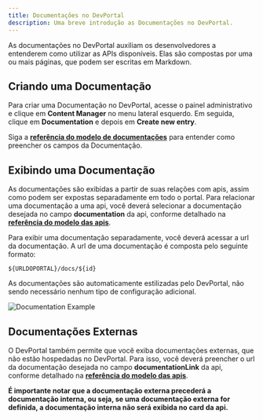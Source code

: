 ```yaml
---
title: Documentações no DevPortal
description: Uma breve introdução as Documentações no DevPortal.
---
```


As documentações no DevPortal auxiliam os desenvolvedores a entenderem como utilizar as APIs disponíveis. Elas são compostas por uma ou mais páginas, que podem ser escritas em Markdown.

## Criando uma Documentação

Para criar uma Documentação no DevPortal, acesse o painel administrativo e clique em **Content Manager** no menu lateral esquerdo. Em seguida, clique em **Documentation** e depois em **Create new entry**.

Siga a [**referência do modelo de documentações**](/reference/documentations-model) para entender como preencher os campos da Documentação.

## Exibindo uma Documentação

As documentações são exibidas a partir de suas relações com apis, assim como podem ser expostas separadamente em todo o portal. Para relacionar uma documentação a uma api, você deverá selecionar a documentação desejada no campo **documentation** da api, conforme detalhado na [**referência do modelo das apis**](/reference/apis-model).

Para exibir uma documentação separadamente, você deverá acessar a url da documentação. A url de uma documentação é composta pelo seguinte formato:

```
${URLDOPORTAL}/docs/${id}
```

As documentações são automaticamente estilizadas pelo DevPortal, não sendo necessário nenhum tipo de configuração adicional.

![Documentation Example](/images/documentations.png)

## Documentações Externas

O DevPortal também permite que você exiba documentações externas, que não estão hospedadas no DevPortal. Para isso, você deverá preencher o url da documentação desejada no campo **documentationLink** da api, conforme detalhado na [**referência do modelo das apis**](/reference/apis-model).

**É importante notar que a documentação externa precederá a documentação interna, ou seja, se uma documentação externa for definida, a documentação interna não será exibida no card da api.**
